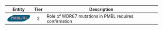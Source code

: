 |Entity|Tier|Description              |
|:----:|:----:|------------------------------|
|![PMBL](images/icons/PMBL_tier2.png) | 2 | Role of WDR87 mutations in PMBL requires confirmation|
